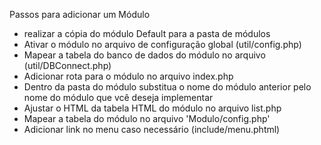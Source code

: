 Passos para adicionar um Módulo
- realizar a cópia do módulo Default para a pasta de módulos
- Ativar o módulo no arquivo de configuração global (util/config.php)
- Mapear a tabela do banco de dados do módulo no arquivo (util/DBConnect.php)
- Adicionar rota para o módulo no arquivo index.php
- Dentro da pasta do módulo substitua o nome do módulo anterior pelo nome do módulo que vcê deseja implementar
- Ajustar o HTML da tabela HTML do módulo no arquivo list.php
- Mapear a tabela do módulo no arquivo 'Modulo/config.php'
- Adicionar link no menu caso necessário (include/menu.phtml)